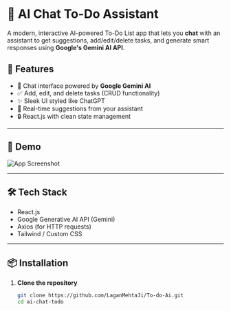 # 💬 AI Chat To-Do Assistant

A modern, interactive AI-powered To-Do List app that lets you **chat** with an assistant to get suggestions, add/edit/delete tasks, and generate smart responses using **Google's Gemini AI API**.

## 🚀 Features

- 🧠 Chat interface powered by **Google Gemini AI**
- ✅ Add, edit, and delete tasks (CRUD functionality)
- ✨ Sleek UI styled like ChatGPT
- 📜 Real-time suggestions from your assistant
- 🔒 React.js with clean state management

---

## 📸 Demo

![App Screenshot](./screenshot.png) <!-- Add a screenshot of your UI if available -->

---

## 🛠️ Tech Stack

- React.js
- Google Generative AI API (Gemini)
- Axios (for HTTP requests)
- Tailwind / Custom CSS

---

## 📦 Installation

1. **Clone the repository**
   ```bash
   git clone https://github.com/LaganMehtaJi/To-do-Ai.git
   cd ai-chat-todo
